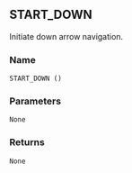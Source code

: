 ## START\_DOWN

Initiate down arrow navigation.


### Name

`START_DOWN ()`


### Parameters

`None`


### Returns

`None`
